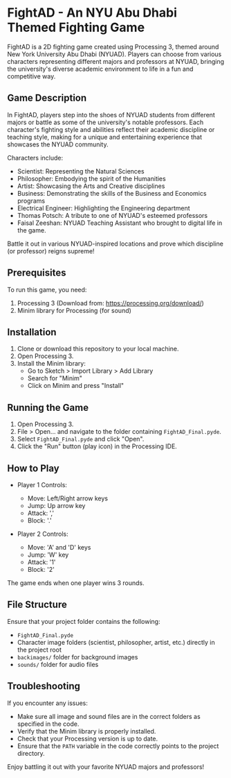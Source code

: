 # FightAD - An NYU Abu Dhabi Themed Fighting Game

FightAD is a 2D fighting game created using Processing 3, themed around New York University Abu Dhabi (NYUAD). Players can choose from various characters representing different majors and professors at NYUAD, bringing the university's diverse academic environment to life in a fun and competitive way.

## Game Description

In FightAD, players step into the shoes of NYUAD students from different majors or battle as some of the university's notable professors. Each character's fighting style and abilities reflect their academic discipline or teaching style, making for a unique and entertaining experience that showcases the NYUAD community.

Characters include:
- Scientist: Representing the Natural Sciences
- Philosopher: Embodying the spirit of the Humanities
- Artist: Showcasing the Arts and Creative disciplines
- Business: Demonstrating the skills of the Business and Economics programs
- Electrical Engineer: Highlighting the Engineering department
- Thomas Potsch: A tribute to one of NYUAD's esteemed professors
- Faisal Zeeshan: NYUAD Teaching Assistant who brought to digital life in the game.

Battle it out in various NYUAD-inspired locations and prove which discipline (or professor) reigns supreme!

## Prerequisites

To run this game, you need:

1. Processing 3 (Download from: https://processing.org/download/)
2. Minim library for Processing (for sound)

## Installation

1. Clone or download this repository to your local machine.
2. Open Processing 3.
3. Install the Minim library:
   - Go to Sketch > Import Library > Add Library
   - Search for "Minim"
   - Click on Minim and press "Install"

## Running the Game

1. Open Processing 3.
2. File > Open... and navigate to the folder containing `FightAD_Final.pyde`.
3. Select `FightAD_Final.pyde` and click "Open".
4. Click the "Run" button (play icon) in the Processing IDE.

## How to Play

- Player 1 Controls:
  - Move: Left/Right arrow keys
  - Jump: Up arrow key
  - Attack: ','
  - Block: '.'

- Player 2 Controls:
  - Move: 'A' and 'D' keys
  - Jump: 'W' key
  - Attack: '1'
  - Block: '2'

The game ends when one player wins 3 rounds.

## File Structure

Ensure that your project folder contains the following:

- `FightAD_Final.pyde`
- Character image folders (scientist, philosopher, artist, etc.) directly in the project root
- `backimages/` folder for background images
- `sounds/` folder for audio files

## Troubleshooting

If you encounter any issues:
- Make sure all image and sound files are in the correct folders as specified in the code.
- Verify that the Minim library is properly installed.
- Check that your Processing version is up to date.
- Ensure that the `PATH` variable in the code correctly points to the project directory.

Enjoy battling it out with your favorite NYUAD majors and professors!

